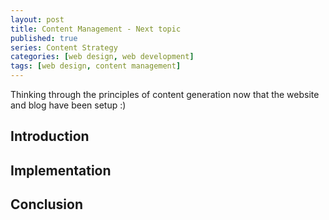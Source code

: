 ```yaml
---
layout: post
title: Content Management - Next topic
published: true
series: Content Strategy
categories: [web design, web development]
tags: [web design, content management]
---
```


Thinking through the principles of content generation now that the website and blog have been setup :)

## Introduction


## Implementation


## Conclusion


